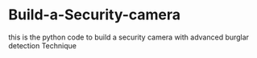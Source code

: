 # Build-a-Security-camera
this is the python code to build a security camera with advanced burglar detection Technique 
